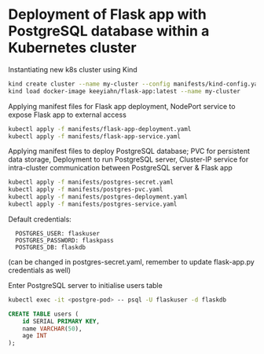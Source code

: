 # Deployment of Flask app with PostgreSQL database within a Kubernetes cluster

Instantiating new k8s cluster using Kind
```bash
kind create cluster --name my-cluster --config manifests/kind-config.yaml
kind load docker-image keeyiahn/flask-app:latest --name my-cluster 
```

Applying manifest files for Flask app deployment, NodePort service to expose Flask app to external access
```bash
kubectl apply -f manifests/flask-app-deployment.yaml
kubectl apply -f manifests/flask-app-service.yaml
```

Applying manifest files to deploy PostgreSQL database; PVC for persistent data storage, Deployment to run PostgreSQL server, Cluster-IP service for intra-cluster communication between PostgreSQL server & Flask app 
```bash
kubectl apply -f manifests/postgres-secret.yaml
kubectl apply -f manifests/postgres-pvc.yaml
kubectl apply -f manifests/postgres-deployment.yaml
kubectl apply -f manifests/postgres-service.yaml
```
Default credentials:
```
  POSTGRES_USER: flaskuser
  POSTGRES_PASSWORD: flaskpass
  POSTGRES_DB: flaskdb
```
(can be changed in postgres-secret.yaml, remember to update flask-app.py credentials as well)

Enter PostgreSQL server to initialise users table
```bash
kubectl exec -it <postgre-pod> -- psql -U flaskuser -d flaskdb
```
```sql
CREATE TABLE users (
    id SERIAL PRIMARY KEY,
    name VARCHAR(50),
    age INT
);
```

